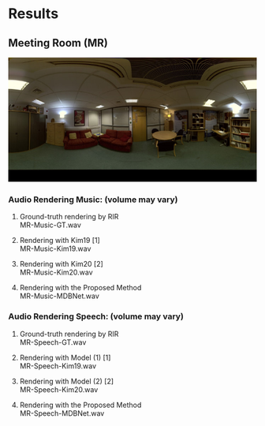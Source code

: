 # Results

## Meeting Room (MR)
![Meeting Room](MeetingRoom.jpg)

### Audio Rendering Music: (volume may vary)
1. Ground-truth rendering by RIR  
   MR-Music-GT.wav
     
   
2. Rendering with Kim19 [1]  
  MR-Music-Kim19.wav
   
3. Rendering with Kim20 [2]  
   MR-Music-Kim20.wav
    
4. Rendering with the Proposed Method  
   MR-Music-MDBNet.wav
    
### Audio Rendering Speech: (volume may vary)
1. Ground-truth rendering by RIR  
   MR-Speech-GT.wav
   
3. Rendering with Model (1) [1]  
   MR-Speech-Kim19.wav
   
4. Rendering with Model (2) [2]  
   MR-Speech-Kim20.wav
   
5. Rendering with the Proposed Method  
   MR-Speech-MDBNet.wav


